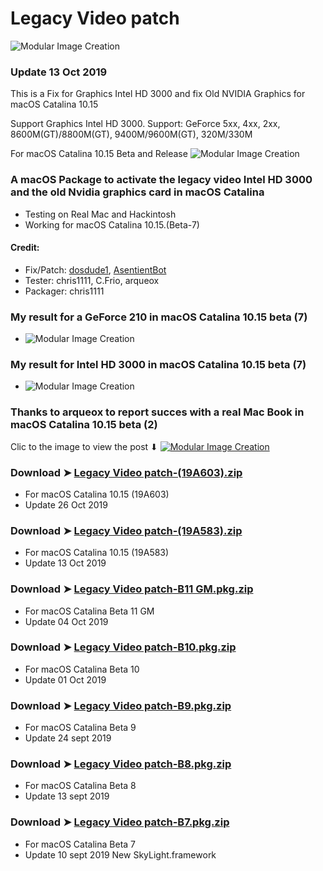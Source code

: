 # Legacy Video patch
![Modular Image Creation](https://i25.servimg.com/u/f25/18/50/18/69/backgr12.png)

### Update 13 Oct 2019

This is a Fix for Graphics Intel HD 3000 and  fix Old NVIDIA Graphics for macOS Catalina 10.15

Support Graphics Intel HD 3000.
Support: GeForce 5xx, 4xx, 2xx, 8600M(GT)/8800M(GT), 9400M/9600M(GT), 320M/330M 


For macOS Catalina 10.15  Beta and Release
![Modular Image Creation](https://i25.servimg.com/u/f25/18/50/18/69/webp_n20.gif)

### A macOS Package to activate the legacy video Intel HD 3000 and the old Nvidia graphics card in macOS Catalina
- Testing on Real Mac and Hackintosh
- Working for macOS Catalina 10.15.(Beta-7)

#### Credit: 
- Fix/Patch: [dosdude1](https://forums.macrumors.com/members/dosdude1.669685/), [AsentientBot](https://forums.macrumors.com/members/asentientbot.1135186/)
- Tester: chris1111, C.Frio, arqueox
- Packager: chris1111

### My result for a GeForce 210 in macOS Catalina 10.15 beta (7)
- ![Modular Image Creation](https://i25.servimg.com/u/f25/18/50/18/69/legacy10.jpg)

### My result for Intel HD 3000 in macOS Catalina 10.15 beta (7)
- ![Modular Image Creation](https://i25.servimg.com/u/f25/18/50/18/69/legacy11.jpg)

### Thanks to arqueox to report succes with a real Mac Book in macOS Catalina 10.15 beta (2)
Clic to the image to view the post ⬇︎
[![Modular Image Creation](https://i25.servimg.com/u/f25/18/50/18/69/img_2011.jpg)](https://forums.macrumors.com/threads/macos-10-15-catalina-on-unsupported-macs.2183772/page-68#post-27476556)

### Download ➤ [Legacy Video patch-(19A603).zip](https://github.com/chris1111/Legacy-Video-patch/releases/tag/V7)
- For macOS Catalina 10.15 (19A603)
- Update 26 Oct 2019

### Download ➤ [Legacy Video patch-(19A583).zip](https://github.com/chris1111/Legacy-Video-patch/releases/tag/V6)
- For macOS Catalina 10.15 (19A583)
- Update 13 Oct 2019

### Download ➤ [Legacy Video patch-B11 GM.pkg.zip](https://github.com/chris1111/Legacy-Video-patch/releases/tag/V5)
- For macOS Catalina Beta 11 GM
- Update 04 Oct 2019 

### Download ➤ [Legacy Video patch-B10.pkg.zip](https://github.com/chris1111/Legacy-Video-patch/releases/tag/V4)
- For macOS Catalina Beta 10
- Update 01 Oct 2019 

### Download ➤ [Legacy Video patch-B9.pkg.zip](https://github.com/chris1111/Legacy-Video-patch/releases/tag/V3)
- For macOS Catalina Beta 9
- Update 24 sept 2019 

### Download ➤ [Legacy Video patch-B8.pkg.zip](https://github.com/chris1111/Legacy-Video-patch/releases/tag/V2)
- For macOS Catalina Beta 8
- Update 13 sept 2019 

### Download ➤ [Legacy Video patch-B7.pkg.zip](https://github.com/chris1111/Legacy-Video-patch/releases/tag/v1)
- For macOS Catalina Beta 7
- Update 10 sept 2019 New SkyLight.framework





